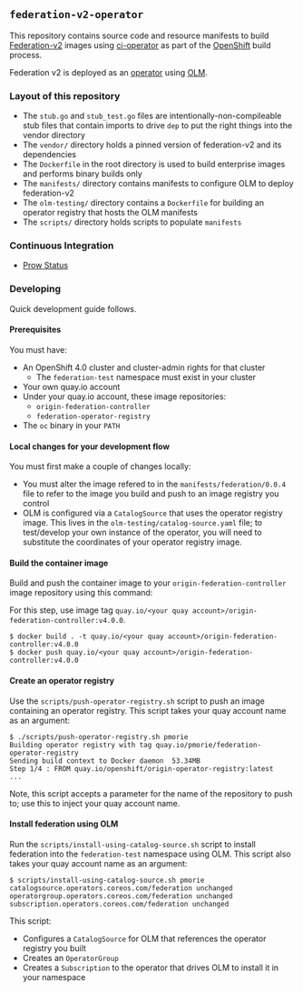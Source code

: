 ## `federation-v2-operator`

This repository contains source code and resource manifests to build
[Federation-v2](https://github.com/kubernetes-sigs/federation-v2) images
using [ci-operator](https://github.com/openshift/ci-operator) as part of the
[OpenShift](https://openshift.com) build process.

Federation v2 is deployed as an [operator](https://coreos.com/operators) using
[OLM](https://github.com/operator-framework/operator-lifecycle-management).

### Layout of this repository

- The `stub.go` and `stub_test.go` files are intentionally-non-compileable stub
  files that contain imports to drive `dep` to put the right things into the
  vendor directory
- The `vendor/` directory holds a pinned version of federation-v2 and its
  dependencies
- The `Dockerfile` in the root directory is used to build enterprise images and
  performs binary builds only
- The `manifests/` directory contains manifests to configure OLM to deploy
  federation-v2
- The `olm-testing/` directory contains a `Dockerfile` for building an operator
  registry that hosts the OLM manifests
- The `scripts/` directory holds scripts to populate `manifests`

### Continuous Integration

- [Prow Status](https://deck-ci.svc.ci.openshift.org/?repo=openshift%2Ffederation-v2-operator)

### Developing

Quick development guide follows.

#### Prerequisites

You must have:

- An OpenShift 4.0 cluster and cluster-admin rights for that cluster
  - The `federation-test` namespace must exist in your cluster
- Your own quay.io account
- Under your quay.io account, these image repositories:
  - `origin-federation-controller`
  - `federation-operator-registry`
- The `oc` binary in your `PATH`

#### Local changes for your development flow

You must first make a couple of changes locally:

- You must alter the image refered to in the `manifests/federation/0.0.4` file
  to refer to the image you build and push to an image registry you control
- OLM is configured via a `CatalogSource` that uses the operator registry image.
  This lives in the `olm-testing/catalog-source.yaml` file; to test/develop your
  own instance of the operator, you will need to substitute the coordinates of
  your operator registry image.

#### Build the container image

Build and push the container image to your `origin-federation-controller` image
repository using this command:

For this step, use image tag `quay.io/<your quay account>/origin-federation-controller:v4.0.0`.

```
$ docker build . -t quay.io/<your quay account>/origin-federation-controller:v4.0.0
$ docker push quay.io/<your quay account>/origin-federation-controller:v4.0.0
```

#### Create an operator registry

Use the `scripts/push-operator-registry.sh` script to push an image containing
an operator registry. This script takes your quay account name as an argument:

```
$ ./scripts/push-operator-registry.sh pmorie
Building operator registry with tag quay.io/pmorie/federation-operator-registry
Sending build context to Docker daemon  53.34MB
Step 1/4 : FROM quay.io/openshift/origin-operator-registry:latest
...
```

Note, this script accepts a parameter for the name of the repository to push to;
use this to inject your quay account name.

#### Install federation using OLM

Run the `scripts/install-using-catalog-source.sh` script to install federation
into the `federation-test` namespace using OLM. This script also takes your
quay account name as an argument:

```
$ scripts/install-using-catalog-source.sh pmorie
catalogsource.operators.coreos.com/federation unchanged
operatorgroup.operators.coreos.com/federation unchanged
subscription.operators.coreos.com/federation unchanged
```

This script:

- Configures a `CatalogSource` for OLM that references the operator registry you built
- Creates an `OperatorGroup` 
- Creates a `Subscription` to the operator that drives OLM to install it in your namespace
